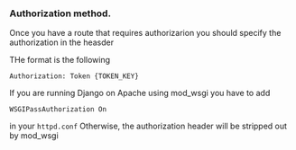 
### Authorization method.

Once you have a route that requires authorizarion you should specify the authorization in the heasder

THe format is the following

```text
Authorization: Token {TOKEN_KEY}
```


If you are running Django on Apache using mod_wsgi you have to add
```text
WSGIPassAuthorization On
```

in your `httpd.conf` Otherwise, the authorization header will be stripped out by mod_wsgi